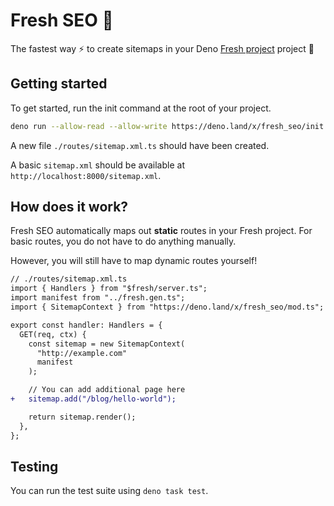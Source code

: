 # Fresh SEO 🍋

The fastest way ⚡️ to create sitemaps in your Deno
[Fresh project](https://fresh.deno.dev/) project 🍋

## Getting started

To get started, run the init command at the root of your project.

```bash
deno run --allow-read --allow-write https://deno.land/x/fresh_seo/init.ts
```

A new file `./routes/sitemap.xml.ts` should have been created.

A basic `sitemap.xml` should be available at
`http://localhost:8000/sitemap.xml`.

## How does it work?

Fresh SEO automatically maps out **static** routes in your Fresh project. For basic routes, 
you do not have to do anything manually.

However, you will still have to map dynamic routes yourself!

```diff
// ./routes/sitemap.xml.ts
import { Handlers } from "$fresh/server.ts";
import manifest from "../fresh.gen.ts";
import { SitemapContext } from "https://deno.land/x/fresh_seo/mod.ts";

export const handler: Handlers = {
  GET(req, ctx) {
    const sitemap = new SitemapContext(
      "http://example.com"
      manifest
    );

    // You can add additional page here
+   sitemap.add("/blog/hello-world");

    return sitemap.render();
  },
};
```

## Testing

You can run the test suite using `deno task test`.
